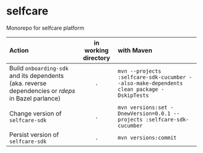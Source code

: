 # selfcare
Monorepo for selfcare platform

| Action                                                                                             |  in working directory  | with Maven                                                                               |
|:---------------------------------------------------------------------------------------------------|:----------------------:|:-----------------------------------------------------------------------------------------|
| Build `onboarding-sdk` and its dependents (aka. reverse dependencies or *rdeps* in Bazel parlance) |          `.`           | `mvn --projects :selfcare-sdk-cucumber --also-make-dependents clean package -DskipTests` |
| Change version  of `selfcare-sdk`                                                                  |          `.`           | `mvn versions:set -DnewVersion=0.0.1 --projects :selfcare-sdk-cucumber  `                |
| Persist version  of `selfcare-sdk`                                                                 |          `.`           | `mvn versions:commit   `                                                                 |
